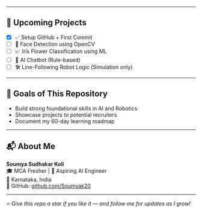 
---

## 🚀 Upcoming Projects

- [x] ✅ Setup GitHub + First Commit  
- [ ] 🤖 Face Detection using OpenCV  
- [ ] 📈 Iris Flower Classification using ML  
- [ ] 🧠 AI Chatbot (Rule-based)  
- [ ] 🛠️ Line-Following Robot Logic (Simulation only)

---

## 📌 Goals of This Repository

- Build strong foundational skills in AI and Robotics  
- Showcase projects to potential recruiters  
- Document my 60-day learning roadmap  

---

## 📬 About Me

**Soumya Sudhakar Koli**  
🎓 MCA Fresher | 🚀 Aspiring AI Engineer  
📍 Karnataka, India  
🔗 GitHub: [github.com/Soumyak20](https://github.com/Soumyak20)  

---

⭐ _Give this repo a star if you like it — and follow me for updates as I grow!_

